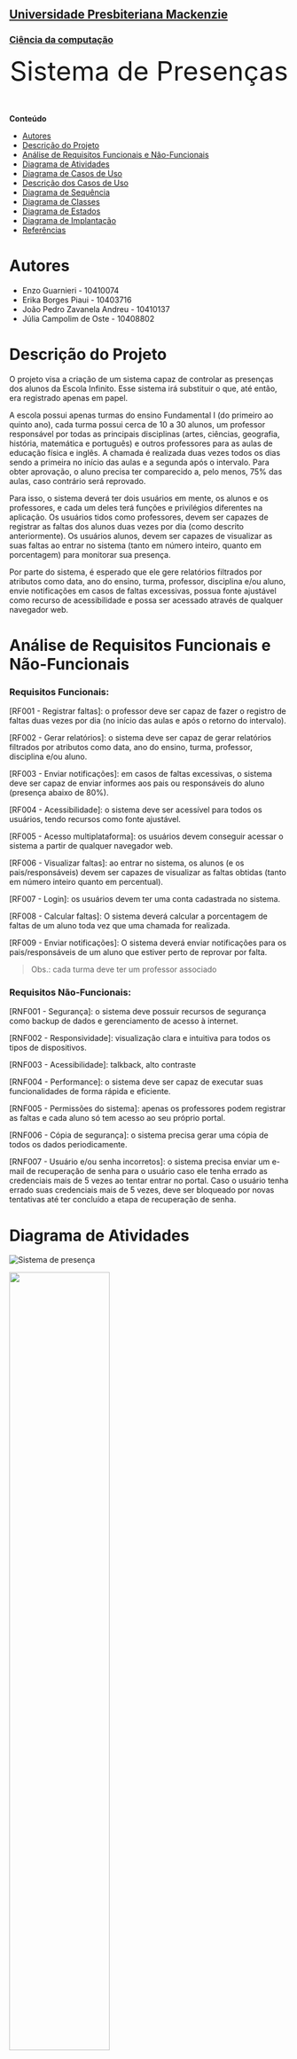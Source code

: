 <h2><a href= "https://www.mackenzie.br">Universidade Presbiteriana Mackenzie</a></h2>
<h3><a href= "https://www.mackenzie.br/graduacao/sao-paulo-higienopolis/ciencia-da-computacao">Ciência da computação</a></h3>


<font size="+12"><center>
Sistema de Presenças
</center></font>

**Conteúdo**

- [Autores](#autores)
- [Descrição do Projeto](#descrição-do-projeto)
- [Análise de Requisitos Funcionais e Não-Funcionais](#análise-de-requisitos-funcionais-e-não-funcionais)
- [Diagrama de Atividades](#diagrama-de-atividades) 
- [Diagrama de Casos de Uso](#diagrama-de-casos-de-uso)
- [Descrição dos Casos de Uso](#descrição-dos-casos-de-uso)
- [Diagrama de Sequência](#diagrama-de-sequência)
- [Diagrama de Classes](#diagrama-de-classes)
- [Diagrama de Estados](#diagrama-de-estados)
- [Diagrama de Implantação](#diagrama-de-implantação)
- [Referências](#referências)


# Autores

* Enzo Guarnieri - 10410074
* Erika Borges Piaui - 10403716
* João Pedro Zavanela Andreu - 10410137
* Júlia Campolim de Oste - 10408802


# Descrição do Projeto

   O projeto visa a criação de um sistema capaz de controlar as presenças dos alunos da Escola Infinito. Esse sistema irá substituir o que, até então, era registrado apenas em papel.
   
   A escola possui apenas turmas do ensino Fundamental I (do primeiro ao quinto ano), cada turma possui cerca de 10 a 30 alunos, um professor responsável por todas as principais disciplinas (artes, ciências, geografia, história, matemática e português) e outros professores para as aulas de educação física e inglês. 
A chamada é realizada duas vezes todos os dias sendo a primeira no início das aulas e a segunda após o intervalo. Para obter aprovação, o aluno precisa ter comparecido a, pelo menos, 75% das aulas, caso contrário será reprovado.
  
   Para isso, o sistema deverá ter dois usuários em mente, os alunos e os professores, e cada um deles terá funções e privilégios diferentes na aplicação. Os usuários tidos como professores, devem ser capazes de registrar as faltas dos alunos duas vezes por dia (como descrito anteriormente). Os usuários alunos, devem ser capazes de visualizar as suas faltas ao entrar no sistema (tanto em número inteiro, quanto em porcentagem) para monitorar sua presença. 
   
   Por parte do sistema, é esperado que ele gere relatórios filtrados por atributos como data, ano do ensino, turma, professor, disciplina e/ou aluno, envie notificações em casos de faltas excessivas, possua fonte ajustável como recurso de acessibilidade e possa ser acessado através de qualquer navegador web.
  

# Análise de Requisitos Funcionais e Não-Funcionais

### Requisitos Funcionais:
  
[RF001 - Registrar faltas]: o professor deve ser capaz de fazer o registro de faltas duas vezes por dia (no início das aulas e após o retorno do intervalo).

[RF002 - Gerar relatórios]: o sistema deve ser capaz de gerar relatórios filtrados por atributos como data, ano do ensino, turma, professor, disciplina e/ou aluno.

[RF003 - Enviar notificações]: em casos de faltas excessivas, o sistema deve ser capaz de enviar informes aos pais ou responsáveis do aluno (presença abaixo de 80%).

[RF004 - Acessibilidade]: o sistema deve ser acessível para todos os usuários, tendo recursos como fonte ajustável.

[RF005 - Acesso multiplataforma]: os usuários devem conseguir acessar o sistema a partir de qualquer navegador web.

[RF006 - Visualizar faltas]: ao entrar no sistema, os alunos (e os pais/responsáveis) devem ser capazes de visualizar as faltas obtidas (tanto em número inteiro quanto em percentual).

[RF007 - Login]: os usuários devem ter uma conta cadastrada no sistema.

[RF008 - Calcular faltas]: O sistema deverá calcular a porcentagem de faltas de um aluno toda vez que uma chamada for realizada.

[RF009 - Enviar notificações]: O sistema deverá enviar notificações para os pais/responsáveis de um aluno que estiver perto de reprovar por falta.

>Obs.: cada turma deve ter um professor associado

### Requisitos Não-Funcionais:

[RNF001 - Segurança]: o sistema deve possuir recursos de segurança como backup de dados e gerenciamento de acesso à internet.

[RNF002 - Responsividade]: visualização clara e intuitiva para todos os tipos de dispositivos.

[RNF003 - Acessibilidade]: talkback, alto contraste 

[RNF004 - Performance]: o sistema deve ser capaz de executar suas funcionalidades de forma rápida e eficiente.

[RNF005 - Permissões do sistema]: apenas os professores podem registrar as faltas e cada aluno só tem acesso ao seu próprio portal.

[RNF006 - Cópia de segurança]: o sistema precisa gerar uma cópia de todos os dados periodicamente.

[RNF007 - Usuário e/ou senha incorretos]: o sistema precisa enviar um e-mail de recuperação de senha para o usuário caso ele tenha errado as credenciais mais de 5 vezes ao tentar entrar no portal. Caso o usuário tenha errado suas credenciais mais de 5 vezes, deve ser bloqueado por novas tentativas até ter concluído a etapa de recuperação de senha.

# Diagrama de Atividades
![Sistema de presença](https://github.com/admiradores-do-theo/UML-Classroom-FCI/assets/161724552/6d9b4db0-c8a4-46d0-a4d7-09ce81ef1499)

<img src = "https://github.com/admiradores-do-theo/UML-Classroom-FCI/assets/161724552/dd4f3593-6c70-4a38-bc7a-15196f5e1bb8"
 width='60%' height='60%'>

# Diagrama de Casos de Uso
[UC001 - Entrar]: Os usuários aluno, professor e pais/responsáveis são capazes de entrar no sistema usando usuário e senha.

[UC002 - Registrar faltas]: O usuário professor é capaz de registrar a presença dos alunos.

[UC003 - Visualizar faltas]: Os usuários aluno e pais/responsáveis são capazes de visualizar as faltas registradas em seu perfil.

[UC004 - Sair]: Os usuários aluno, professor e pais/responsáveis são capazes de sair do sistema.

[UC005 - Calcular porcentagem de faltas]: O sistema deverá calcular a porcentagem de faltas de um aluno toda vez que uma chamada for realizada.

[UC006 - Enviar notificações]: O sistema deverá enviar notificações para os pais/responsáveis de um aluno que estiver perto de reprovar por falta.

[UC007 - Usuário e/ou senha incorretos]: O sistema deverá enviar um e-mail de recuperação de senha para o usuário caso ele tenha errado as credenciais mais de 5 vezes.

<img src = "https://github.com/admiradores-do-theo/UML-Classroom-FCI/assets/161724552/f26da456-ab87-437e-bc2b-8f604a2d2452)" width='90%' height='90%'>
 
# Descrição dos Casos de Uso

[UC001 - Entrar]<br><br>
![image](https://github.com/admiradores-do-theo/UML-Classroom-FCI/assets/161724552/06a9b676-92f9-4175-ad0b-4d094be22ed2)<br>
![image](https://github.com/admiradores-do-theo/UML-Classroom-FCI/assets/161724552/25dfbd46-583f-4c8f-bb4b-e76976c8d535)<br>

[UC002 - Registrar faltas]<br><br>
![image](https://github.com/admiradores-do-theo/UML-Classroom-FCI/assets/161724552/15968a95-ec80-431a-8b5d-46e92da23324)<br>
![image](https://github.com/admiradores-do-theo/UML-Classroom-FCI/assets/161724552/fecbcd89-70b3-4abc-b14e-b5d38a5079fb)<br>
![image](https://github.com/admiradores-do-theo/UML-Classroom-FCI/assets/161724552/f2ac688d-0268-490d-b5d8-4f478a1f144d)

[UC003 - Visualizar faltas]<br><br>
![image](https://github.com/admiradores-do-theo/UML-Classroom-FCI/assets/161724552/31c02df4-a26c-4801-b0a1-e98d7b5f261b)
![image](https://github.com/admiradores-do-theo/UML-Classroom-FCI/assets/161724552/617b6b77-a161-4aa6-8fc7-100005f4e1cd)

[UC004 - Sair]<br><br>
![image](https://github.com/admiradores-do-theo/UML-Classroom-FCI/assets/161724552/7aa825fc-6a98-443a-818a-659098156903)<br>
![image](https://github.com/admiradores-do-theo/UML-Classroom-FCI/assets/161724552/32a82c37-add9-40dc-9e23-e632e6c45373)

[UC005 - Calcular porcentagem de faltas]<br><br>
![image](https://github.com/admiradores-do-theo/UML-Classroom-FCI/assets/161724552/7e419cc2-9f39-4204-9bfa-b90e07df20bd)

[UC006 - Enviar notificações]<br><br>
![image](https://github.com/admiradores-do-theo/UML-Classroom-FCI/assets/161724552/b1baae40-301b-4461-9382-7155899be77d)

[UC007 - Usuário e/ou senha incorretos]<br><br>
![image](https://github.com/admiradores-do-theo/UML-Classroom-FCI/assets/63428392/9d04ae57-3704-435c-94d8-47d0258d4855)


# Diagrama de Sequência

https://lucid.app/lucidchart/870260da-42ed-41d5-8976-556918377591/edit?viewport_loc=-484%2C50%2C2782%2C1304%2CPaLdq~84CkD7&invitationId=inv_aacf5402-08d2-4e17-89d8-29b463da7d85

[UC001 - Entrar]<br><br>
![Diagrama de Sequência - UC001](https://github.com/admiradores-do-theo/UML-Classroom-FCI/assets/161724552/862d6fcb-0b01-404b-84c2-7262f537d7af)

[UC002 - Registrar faltas]<br><br>
![Diagrama de Sequência - UC002](https://github.com/admiradores-do-theo/UML-Classroom-FCI/assets/161724552/77b07915-f1be-4dcb-a8c7-cf4b46d8e330)

[UC003 - Visualizar faltas]<br><br>
![Diagrama de Sequência - UC003](https://github.com/admiradores-do-theo/UML-Classroom-FCI/assets/161724552/385a63b8-356b-4847-9063-ffc119c32979)

[UC004 - Sair]<br><br>
![Diagrama de Sequência - UC004](https://github.com/admiradores-do-theo/UML-Classroom-FCI/assets/161724552/eedd602f-4431-40f5-a2e2-53d226c1f47c)

[UC005 - Calcular porcentagem de faltas]<br><br>
![Diagrama de Sequência - UC005](https://github.com/admiradores-do-theo/UML-Classroom-FCI/assets/161724552/adf47213-0d37-4b36-8c4c-958758448d17)

[UC006 - Enviar notificações]<br><br>
![Diagrama de Sequência - UC006](https://github.com/admiradores-do-theo/UML-Classroom-FCI/assets/161724552/8673a493-1867-4373-9530-885e65e7795b)

[UC007 - Usuário e/ou senha incorretos]<br><br>
![Diagrama de Sequência - UC007](https://github.com/admiradores-do-theo/UML-Classroom-FCI/assets/63428392/a278a6d2-3ab3-4c16-bf0e-dd05c71bc717)



# Diagrama de Classes

*&lt;Diagrama de relacionamento entre classes para os seus atributos e operações&gt;*

# Diagrama de Estados

*&lt;Diagrama para permite modelar o comportamento interno de um determinado objeto, subsistema ou sistema global&gt;*

# Diagrama de Implantação

*&lt;Diagrama para exibir o relacionamento de hardware e software no projeto&gt;*

# Referências

*&lt;Lista de referências&gt;*
